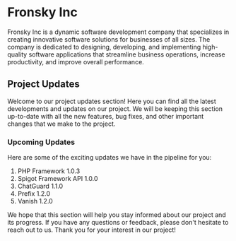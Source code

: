 # Fronsky Inc
Fronsky Inc is a dynamic software development company that specializes in creating innovative software solutions for businesses of all sizes. The company is dedicated to designing, developing, and implementing high-quality software applications that streamline business operations, increase productivity, and improve overall performance.

## Project Updates
Welcome to our project updates section! Here you can find all the latest developments and updates on our project. We will be keeping this section up-to-date with all the new features, bug fixes, and other important changes that we make to the project.

### Upcoming Updates
Here are some of the exciting updates we have in the pipeline for you:

1. PHP Framework 1.0.3
2. Spigot Framework API 1.0.0
3. ChatGuard 1.1.0
4. Prefix 1.2.0
5. Vanish 1.2.0

We hope that this section will help you stay informed about our project and its progress. If you have any questions or feedback, please don't hesitate to reach out to us. Thank you for your interest in our project!
